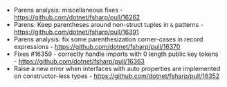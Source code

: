 - Parens analysis: miscellaneous fixes - https://github.com/dotnet/fsharp/pull/16262
- Parens: Keep parentheses around non-struct tuples in `&` patterns - https://github.com/dotnet/fsharp/pull/16391
- Parens analysis: fix some parenthesization corner-cases in record expressions - https://github.com/dotnet/fsharp/pull/16370
- Fixes #16359 - correctly handle imports with 0 length public key tokens - https://github.com/dotnet/fsharp/pull/16363
- Raise a new error when interfaces with auto properties are implemented on constructor-less types - https://github.com/dotnet/fsharp/pull/16352